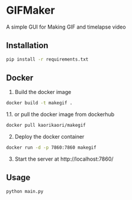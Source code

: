 # GIFMaker
A simple GUI for Making GIF and timelapse video

## Installation

```bash
pip install -r requirements.txt
```
## Docker

1. Build the docker image
```bash
docker build -t makegif .
```
1.1. or pull the docker image from dockerhub
```bash
docker pull kaorikaori/makegif
```
2. Deploy the docker container
```bash
docker run -d -p 7860:7860 makegif 
```
3. Start the server at http://localhost:7860/

## Usage

```bash
python main.py
```